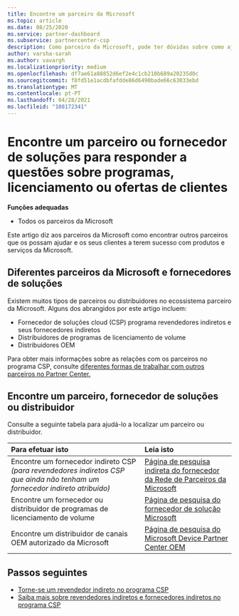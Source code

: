 ```yaml
---
title: Encontre um parceiro da Microsoft
ms.topic: article
ms.date: 08/25/2020
ms.service: partner-dashboard
ms.subservice: partnercenter-csp
description: Como parceiro da Microsoft, pode ter dúvidas sobre como ajudar os seus clientes ou programas específicos. Encontre outros parceiros que possam ajudar.
author: varsha-sarah
ms.author: vavargh
ms.localizationpriority: medium
ms.openlocfilehash: df7ae61a88852d6ef2e4c1cb210b689a20235d0c
ms.sourcegitcommit: f8fd51e1acdbfafdde86d6490bade66c63033ebd
ms.translationtype: MT
ms.contentlocale: pt-PT
ms.lasthandoff: 04/28/2021
ms.locfileid: "108172341"
---
```

# <a name="find-a-partner-or-solution-provider-to-answer-questions-about-programs-licensing-or-customer-deals"></a>Encontre um parceiro ou fornecedor de soluções para responder a questões sobre programas, licenciamento ou ofertas de clientes 

**Funções adequadas**

- Todos os parceiros da Microsoft

Este artigo diz aos parceiros da Microsoft como encontrar outros parceiros que os possam ajudar e os seus clientes a terem sucesso com produtos e serviços da Microsoft.

## <a name="different-microsoft-partners-and-solution-providers"></a>Diferentes parceiros da Microsoft e fornecedores de soluções

Existem muitos tipos de parceiros ou distribuidores no ecossistema parceiro da Microsoft. Alguns dos abrangidos por este artigo incluem:

- Fornecedor de soluções cloud (CSP) programa revendedores indiretos e seus fornecedores indiretos
- Distribuidores de programas de licenciamento de volume
- Distribuidores OEM

Para obter mais informações sobre as relações com os parceiros no programa CSP, consulte [diferentes formas de trabalhar com outros parceiros no Partner Center.](work-with-other-partners.md)

## <a name="find-a-partner-solution-provider-or-distributor"></a>Encontre um parceiro, fornecedor de soluções ou distribuidor

Consulte a seguinte tabela para ajudá-lo a localizar um parceiro ou distribuidor.

|Para efetuar isto  | Leia isto  |
|:------------------|:--------------- |
|Encontre um fornecedor indireto CSP *(para revendedores indiretos CSP que ainda não tenham um fornecedor indireto atribuído)* | [Página de pesquisa indireta do fornecedor da Rede de Parceiros da Microsoft](https://partner.microsoft.com/membership/cloud-solution-provider/find-a-provider)  |
|Encontre um fornecedor ou distribuidor de programas de licenciamento de volume  | [Página de pesquisa do fornecedor de solução Microsoft](https://www.microsoft.com/solution-providers/home)  |
|Encontre um distribuidor de canais OEM autorizado da Microsoft  | [Página de pesquisa do Microsoft Device Partner Center OEM](https://devicepartner.microsoft.com/connect/distributor)  |

## <a name="next-steps"></a>Passos seguintes

- [Torne-se um revendedor indireto no programa CSP](https://partner.microsoft.com/licensing)
- [Saiba mais sobre revendedores indiretos e fornecedores indiretos no programa CSP](work-with-other-partners.md)